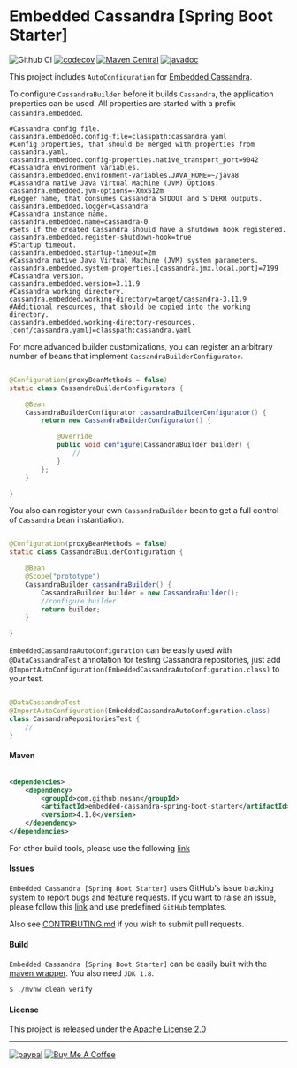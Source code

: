 # Embedded Cassandra [Spring Boot Starter]

![Github CI](https://github.com/nosan/embedded-cassandra-spring-boot-starter/workflows/build/badge.svg)
[![codecov](https://codecov.io/gh/nosan/embedded-cassandra-spring-boot-starter/branch/master/graph/badge.svg?token=SNW1ICHYXL)](https://codecov.io/gh/nosan/embedded-cassandra-spring-boot-starter)
[![Maven Central](https://maven-badges.herokuapp.com/maven-central/com.github.nosan/embedded-cassandra-spring-boot-starter/badge.svg)](https://maven-badges.herokuapp.com/maven-central/com.github.nosan/embedded-cassandra-spring-boot-starter/)
[![javadoc](https://javadoc.io/badge2/com.github.nosan/embedded-cassandra-spring-boot-autoconfigure/javadoc.svg)](https://javadoc.io/doc/com.github.nosan/embedded-cassandra-spring-boot-autoconfigure)

This project includes `AutoConfiguration` for [Embedded Cassandra](https://github.com/nosan/embedded-cassandra).

To configure `CassandraBuilder` before it builds `Cassandra`, the application properties can be used. All properties are
started with a prefix `cassandra.embedded`.

```properties
#Cassandra config file.
cassandra.embedded.config-file=classpath:cassandra.yaml
#Config properties, that should be merged with properties from cassandra.yaml.
cassandra.embedded.config-properties.native_transport_port=9042
#Cassandra environment variables.
cassandra.embedded.environment-variables.JAVA_HOME=~/java8
#Cassandra native Java Virtual Machine (JVM) Options.
cassandra.embedded.jvm-options=-Xmx512m
#Logger name, that consumes Cassandra STDOUT and STDERR outputs.
cassandra.embedded.logger=Cassandra
#Cassandra instance name.
cassandra.embedded.name=cassandra-0
#Sets if the created Cassandra should have a shutdown hook registered.
cassandra.embedded.register-shutdown-hook=true
#Startup timeout.
cassandra.embedded.startup-timeout=2m
#Cassandra native Java Virtual Machine (JVM) system parameters.
cassandra.embedded.system-properties.[cassandra.jmx.local.port]=7199
#Cassandra version.
cassandra.embedded.version=3.11.9
#Cassandra working directory.
cassandra.embedded.working-directory=target/cassandra-3.11.9
#Additional resources, that should be copied into the working directory.
cassandra.embedded.working-directory-resources.[conf/cassandra.yaml]=classpath:cassandra.yaml
```

For more advanced builder customizations, you can register an arbitrary number of beans that
implement `CassandraBuilderConfigurator`.

```java

@Configuration(proxyBeanMethods = false)
static class CassandraBuilderConfigurators {

	@Bean
	CassandraBuilderConfigurator cassandraBuilderConfigurator() {
		return new CassandraBuilderConfigurator() {

			@Override
			public void configure(CassandraBuilder builder) {
				//
			}
		};
	}

}
```

You also can register your own `CassandraBuilder` bean to get a full control of `Cassandra` bean instantiation.

```java

@Configuration(proxyBeanMethods = false)
static class CassandraBuilderConfiguration {

	@Bean
	@Scope("prototype")
	CassandraBuilder cassandraBuilder() {
		CassandraBuilder builder = new CassandraBuilder();
		//configure builder
		return builder;
	}

}
```

`EmbeddedCassandraAutoConfiguration` can be easily used with `@DataCassandraTest` annotation for testing Cassandra
repositories, just add `@ImportAutoConfiguration(EmbeddedCassandraAutoConfiguration.class)` to your test.

```java

@DataCassandraTest
@ImportAutoConfiguration(EmbeddedCassandraAutoConfiguration.class)
class CassandraRepositoriesTest {
	//
}
```

#### Maven

```xml

<dependencies>
    <dependency>
        <groupId>com.github.nosan</groupId>
        <artifactId>embedded-cassandra-spring-boot-starter</artifactId>
        <version>4.1.0</version>
    </dependency>
</dependencies>
```

For other build tools, please use the
following [link](https://search.maven.org/artifact/com.github.nosan/embedded-cassandra-spring-boot-starter/4.1.0/jar)

#### Issues

`Embedded Cassandra [Spring Boot Starter]` uses GitHub's issue tracking system to report bugs and feature requests. If
you want to raise an issue, please follow
this [link](https://github.com/nosan/embedded-cassandra-spring-boot-starter/issues)
and use predefined `GitHub` templates.

Also see [CONTRIBUTING.md](CONTRIBUTING.md) if you wish to submit pull requests.

#### Build

`Embedded Cassandra [Spring Boot Starter]` can be easily built with
the [maven wrapper](https://github.com/takari/maven-wrapper). You also need `JDK 1.8`.

```bash
$ ./mvnw clean verify
```

#### License

This project is released under the [Apache License 2.0](https://www.apache.org/licenses/LICENSE-2.0)

___
[![paypal](https://www.paypalobjects.com/en_US/i/btn/btn_donateCC_LG.gif)](https://www.paypal.com/donate/?business=D3ESQ4RY4XN7J&no_recurring=0&currency_code=USD) <a href="https://www.buymeacoffee.com/nosan" target="_blank"><img src="https://www.buymeacoffee.com/assets/img/custom_images/white_img.png" alt="Buy Me A Coffee"></a>
